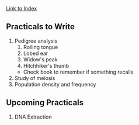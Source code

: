 [Link to Index](./index.md)

## Practicals to Write 
1. Pedigree analysis 
    1. Rolling tongue 
    2. Lobed ear
    3. Widow's peak
    4. Hitchhiker's thumb
    - Check book to remember if something recalls 
2. Study of meiosis 
3. Population density and frequency 

## Upcoming Practicals 
1. DNA Extraction 